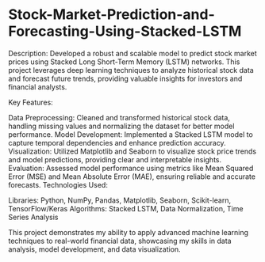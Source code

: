 # Stock-Market-Prediction-and-Forecasting-Using-Stacked-LSTM

Description:
Developed a robust and scalable model to predict stock market prices using Stacked Long Short-Term Memory (LSTM) networks. This project leverages deep learning techniques to analyze historical stock data and forecast future trends, providing valuable insights for investors and financial analysts.

Key Features:

Data Preprocessing: Cleaned and transformed historical stock data, handling missing values and normalizing the dataset for better model performance.
Model Development: Implemented a Stacked LSTM model to capture temporal dependencies and enhance prediction accuracy.
Visualization: Utilized Matplotlib and Seaborn to visualize stock price trends and model predictions, providing clear and interpretable insights.
Evaluation: Assessed model performance using metrics like Mean Squared Error (MSE) and Mean Absolute Error (MAE), ensuring reliable and accurate forecasts.
Technologies Used:

Libraries: Python, NumPy, Pandas, Matplotlib, Seaborn, Scikit-learn, TensorFlow/Keras
Algorithms: Stacked LSTM, Data Normalization, Time Series Analysis

This project demonstrates my ability to apply advanced machine learning techniques to real-world financial data, showcasing my skills in data analysis, model development, and data visualization.
